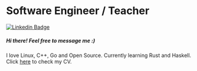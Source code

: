 # Software Engineer / Teacher

[![Linkedin Badge](https://img.shields.io/badge/-LinkedIn-blue?style=flat-square&logo=Linkedin&logoColor=white&link=https://www.linkedin.com/in/cyro-f-d-45085b155/?locale=en_US)](https://www.linkedin.com/in/cyro-f-d-45085b155/?locale=en_US)

##### Hi there! Feel free to message me :)

I love Linux, C++, Go and Open Source. Currently learning Rust and Haskell. Click [here](https://cyruzin.github.io/curriculum-vitae/) to check my CV.
